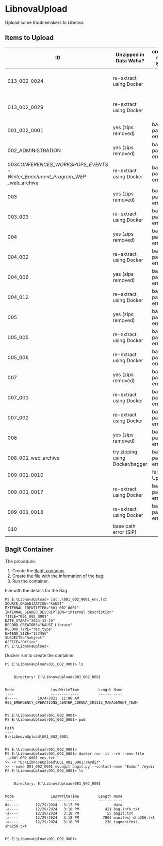 # LibnovaUpload

Upload some troublemakers to Libnova

## Items to Upload

| ID                                                                                  | Unzipped in Data Waha?          | created new SIP? | December 2024 Priority | Note |
| ----------------------------------------------------------------------------------- | ------------------------------- | ---------------- | ---------------------- | ---- |
| 013_002_0024                                                                        | re-extract using Docker         |                  | High                   | Not Found in Datawaha, Preservica AWS or FRED |
| 013_002_0029                                                                        | re-extract using Docker         |                  | High                   | Not Found in Datawaha, Preservica AWS or FRED
| 001_002_0001                                                                        | yes (zips removed)              | base path error  | Medium                 | New bag in E:\LibnovaUpload |
| 002_ADMINISTRATION                                                                  | yes (zips removed)              | base path error  | Medium                 | New bag in E:\LibnovaUpload |
| 003*CONFERENCES_WORKSHOPS_EVENTS -<br> Winter_Enrichment_Program_WEP*-\_web_archive | re-extract using Docker         | base path error  | Medium                 | Not Found in Datawaha or FRED |
| 003                                                                                 | yes (zips removed)              | base path error  | Medium                 |
| 003_003                                                                             | re-extract using Docker         | base path error  | Medium                 |
| 004                                                                                 | yes (zips removed)              | base path error  | Medium                 |
| 004_002                                                                             | re-extract using Docker         | base path error  | Medium                 |
| 004_006                                                                             | yes (zips removed)              | base path error  | Medium                 |
| 004_012                                                                             | re-extract using Docker         | base path error  | Medium                 |
| 005                                                                                 | yes (zips removed)              | base path error  | Medium                 |
| 005_005                                                                             | re-extract using Docker         | base path error  | Medium                 |
| 005_006                                                                             | re-extract using Docker         | base path error  | Medium                 |
| 007                                                                                 | yes (zips removed)              | base path error  | Medium                 |
| 007_001                                                                             | re-extract using Docker         | base path error  | Medium                 |
| 007_002                                                                             | re-extract using Docker         | base path error  | Medium                 |
| 008                                                                                 | yes (zips removed)              | base path error  | Medium                 |
| 008_001_web_archive                                                                 | try zipping using Docker/bagger | base path error  | Medium                 |
| 009_001_0010                                                                        |                                 | failed Upload    | Medium                 |
| 009_001_0017                                                                        | re-extract using Docker         | base path error  | Medium                 |
| 009_001_0018                                                                        | re-extract using Docker         | base path error  | Medium                 |
| 010                                                                                 | base path error (SIP)           |                  | Medium                 |

## BagIt Container

The procedure:

1. Create the [BagIt container](https://github.com/kaust-library/clamdock?tab=readme-ov-file#bagit).
1. Create the file with the information of the bag.
1. Run the container.

File with the details for the Bag

```
PS E:\LibnovaUpload> cat .\001_002_0001_env.txt
SOURCE_ORGANIZATION="KAUST"
EXTERNAL_IDENTIFIER="001_002_0001"
INTERNAL_SENDER_DESCRIPTION="internal description"
TITLE="001_002_0001"
DATE_START="2024-12-29"
RECORD_CREATORS="KAUST_Library"
RECORD_TYPE="rec_type"
EXTEND_SIZE="123456"
SUBJECTS="Subject"
OFFICE="Office"
PS E:\LibnovaUpload>
```

Docker run to create the container

```
PS E:\LibnovaUpload\001_002_0001> ls


    Directory: E:\LibnovaUpload\001_002_0001


Mode                 LastWriteTime         Length Name
----                 -------------         ------ ----
d-----         10/4/2021  11:08 AM                002_EMERGENCY_OPERATIONS_CENTER_CORONA_CRISIS_MANAGEMENT_TEAM


PS E:\LibnovaUpload\001_002_0001>
PS E:\LibnovaUpload\001_002_0001> pwd

Path
----
E:\LibnovaUpload\001_002_0001


PS E:\LibnovaUpload\001_002_0001>
PS E:\LibnovaUpload\001_002_0001> docker run -it --rm --env-file ../001_002_0001_env.txt `
>> -v "E:\LibnovaUpload\001_002_0001:/mydir" `
>> --name 001_002_0001 mybagit bagit.py --contact-name 'Eamon' /mydir
PS E:\LibnovaUpload\001_002_0001> ls


    Directory: E:\LibnovaUpload\001_002_0001


Mode                 LastWriteTime         Length Name
----                 -------------         ------ ----
da----        12/29/2024   3:17 PM                data
-a----        12/29/2024   3:18 PM            421 bag-info.txt
-a----        12/29/2024   3:18 PM             55 bagit.txt
-a----        12/29/2024   3:18 PM           7003 manifest-sha256.txt
-a----        12/29/2024   3:18 PM            238 tagmanifest-sha256.txt


PS E:\LibnovaUpload\001_002_0001>
```
